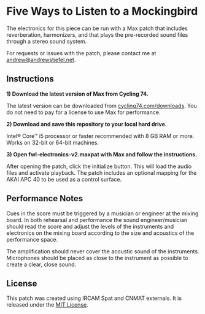 # Five Ways to Listen to a Mockingbird

The electronics for this piece can be run with a Max patch that includes reverberation, harmonizers, and that plays the pre-recorded sound files through a stereo sound system.

For requests or issues with the patch, please contact me at [andrew@andrewstiefel.net](mailto:andrew@andrewstiefel.net).

## Instructions

**1) Download the latest version of Max from Cycling 74.**

The latest version can be downloaded from [cycling74.com/downloads](https://cycling74.com/downloads). You do not need to pay for a license to use Max for performance.

**2) Download and save this repository to your local hard drive.**

Intel® Core™ i5 processor or faster recommended with 8 GB RAM or more. Works on 32-bit or 64-bit machines.

**3) Open fwl-electronics-v2.maxpat with Max and follow the instructions.**

After opening the patch, click the initialize button. This will load the audio files and activate playback. The patch includes an optional mapping for the AKAI APC 40 to be used as a control surface. 

## Performance Notes

Cues in the score must be triggered by a musician or engineer at the mixing board. In both rehearsal and performance the sound engineer/musician should read the score and adjust the levels of the instruments and electronics on the mixing board according to the size and acoustics of the performance space.

The amplification should never cover the acoustic sound of the instruments. Microphones should be placed as close to the instrument as possible to create a clear, close sound.

## License

This patch was created using IRCAM Spat and CNMAT externals. It is released under the [MIT License](mockingbird/LICENSE).
